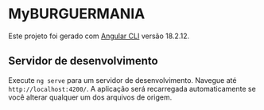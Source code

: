 # MyBURGUERMANIA

Este projeto foi gerado com [Angular CLI](https://github.com/angular/angular-cli) versão 18.2.12.

## Servidor de desenvolvimento

Execute `ng serve` para um servidor de desenvolvimento. Navegue até `http://localhost:4200/`. A aplicação será recarregada automaticamente se você alterar qualquer um dos arquivos de origem.
